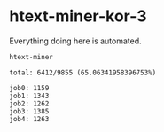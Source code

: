 # htext-miner-kor-3

Everything doing here is automated.

```
htext-miner

total: 6412/9855 (65.06341958396753%)

job0: 1159
job1: 1343
job2: 1262
job3: 1385
job4: 1263
```